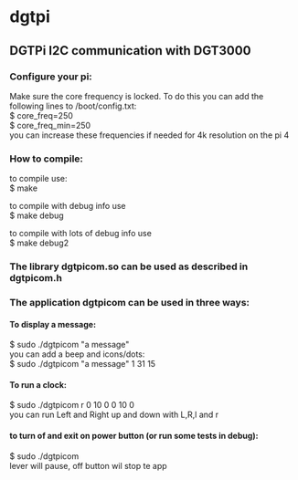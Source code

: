 # dgtpi
## DGTPi I2C communication with DGT3000

### Configure your pi:
Make sure the core frequency is locked. To do this you can add the following lines to /boot/config.txt:\
$ core_freq=250\
$ core_freq_min=250\
you can increase these frequencies if needed for 4k resolution on the pi 4


### How to compile:
to compile use:\
$ make

to compile with debug info use\
$ make debug

to compile with lots of debug info use\
$ make debug2

### The library dgtpicom.so can be used as described in dgtpicom.h

### The application dgtpicom can be used in three ways:
#### To display a message:
$ sudo ./dgtpicom "a message"\
you can add a beep and icons/dots:\
$ sudo ./dgtpicom "a message" 1 31 15

#### To run a clock:
$ sudo ./dgtpicom r 0 10 0 0 10 0\
you can run Left and Right up and down with L,R,l and r

#### to turn of and exit on power button (or run some tests in debug):
$ sudo ./dgtpicom\
lever will pause, off button wil stop te app


